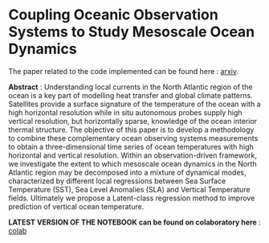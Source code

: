 # Coupling Oceanic Observation Systems to Study Mesoscale Ocean Dynamics

The paper related to the code implemented can be found here : [arxiv](https://arxiv.org/abs/1910.08573).


**Abstract** : Understanding local currents in the North Atlantic region of the ocean is a key part of modelling heat transfer and global climate patterns. Satellites provide a surface signature of the temperature of the ocean with a high horizontal resolution while in situ autonomous probes supply high vertical resolution, but horizontally sparse, knowledge of the ocean interior thermal structure. The objective of this paper is to develop a methodology to combine these complementary ocean observing systems measurements to obtain a three-dimensional time series of ocean temperatures with high horizontal and vertical resolution. Within an observation-driven framework, we investigate the extent to which mesoscale ocean dynamics in the North Atlantic region may be decomposed into a mixture of dynamical modes, characterized by different local regressions between Sea Surface Temperature (SST), Sea Level Anomalies (SLA) and Vertical Temperature fields. Ultimately we propose a Latent-class regression method to improve prediction of vertical ocean temperature.

**LATEST VERSION OF THE NOTEBOOK can be found on colaboratory here** : [colab](https://colab.research.google.com/drive/1xX_XcPrx6cdHfIDTYd7K7BpJnu5LliDv)
